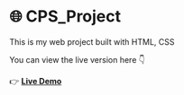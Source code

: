 # 🌐 CPS_Project

This is my web project built with HTML, CSS

You can view the live version here 👇  

👉 **[Live Demo](g)**